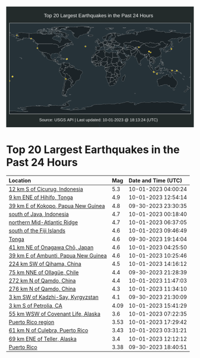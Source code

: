 ![Map](./map.png)

# Top 20 Largest Earthquakes in the Past 24 Hours

| Location | Mag | Date and Time (UTC) |
|:---|:---|:---|
| [12 km S of Cicurug, Indonesia](https://earthquake.usgs.gov/earthquakes/eventpage/us6000lc08) | 5.3 | 10-01-2023 04:00:24 |
| [9 km ENE of Hihifo, Tonga](https://earthquake.usgs.gov/earthquakes/eventpage/us6000lc3c) | 4.9 | 10-01-2023 12:54:14 |
| [39 km E of Kokopo, Papua New Guinea](https://earthquake.usgs.gov/earthquakes/eventpage/us6000lbz3) | 4.8 | 09-30-2023 23:30:35 |
| [south of Java, Indonesia](https://earthquake.usgs.gov/earthquakes/eventpage/us6000lbz6) | 4.7 | 10-01-2023 00:18:40 |
| [northern Mid-Atlantic Ridge](https://earthquake.usgs.gov/earthquakes/eventpage/us6000lc1v) | 4.7 | 10-01-2023 06:37:05 |
| [south of the Fiji Islands](https://earthquake.usgs.gov/earthquakes/eventpage/us6000lc2j) | 4.6 | 10-01-2023 09:46:49 |
| [Tonga](https://earthquake.usgs.gov/earthquakes/eventpage/us6000lbye) | 4.6 | 09-30-2023 19:14:04 |
| [41 km NE of Onagawa Chō, Japan](https://earthquake.usgs.gov/earthquakes/eventpage/us6000lc0v) | 4.6 | 10-01-2023 04:25:50 |
| [39 km E of Ambunti, Papua New Guinea](https://earthquake.usgs.gov/earthquakes/eventpage/us6000lc2p) | 4.6 | 10-01-2023 10:25:46 |
| [224 km SW of Qihama, China](https://earthquake.usgs.gov/earthquakes/eventpage/us6000lc3q) | 4.5 | 10-01-2023 14:16:12 |
| [75 km NNE of Ollagüe, Chile](https://earthquake.usgs.gov/earthquakes/eventpage/us6000lbyr) | 4.4 | 09-30-2023 21:28:39 |
| [272 km N of Qamdo, China](https://earthquake.usgs.gov/earthquakes/eventpage/us6000lc36) | 4.4 | 10-01-2023 11:47:03 |
| [276 km N of Qamdo, China](https://earthquake.usgs.gov/earthquakes/eventpage/us6000lc34) | 4.3 | 10-01-2023 11:34:10 |
| [3 km SW of Kadzhi-Say, Kyrgyzstan](https://earthquake.usgs.gov/earthquakes/eventpage/us6000lbys) | 4.1 | 09-30-2023 21:30:09 |
| [3 km S of Petrolia, CA](https://earthquake.usgs.gov/earthquakes/eventpage/nc73944166) | 4.09 | 10-01-2023 15:41:29 |
| [55 km WSW of Covenant Life, Alaska](https://earthquake.usgs.gov/earthquakes/eventpage/ak023cl9jwzj) | 3.6 | 10-01-2023 07:22:35 |
| [Puerto Rico region](https://earthquake.usgs.gov/earthquakes/eventpage/pr2023274000) | 3.53 | 10-01-2023 17:29:42 |
| [61 km N of Culebra, Puerto Rico](https://earthquake.usgs.gov/earthquakes/eventpage/pr71426798) | 3.43 | 10-01-2023 03:31:21 |
| [69 km ENE of Teller, Alaska](https://earthquake.usgs.gov/earthquakes/eventpage/us6000lc39) | 3.4 | 10-01-2023 12:12:12 |
| [Puerto Rico](https://earthquake.usgs.gov/earthquakes/eventpage/pr2023273001) | 3.38 | 09-30-2023 18:40:51 |
